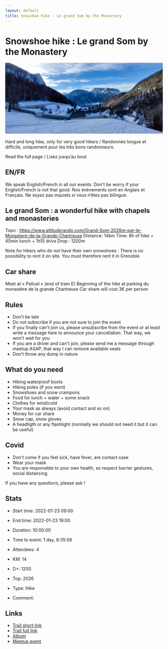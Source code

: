 ```yaml
---
layout: default
title: Snowshoe hike : Le grand Som by the Monastery
---
```


# Snowshoe hike : Le grand Som by the Monastery

![2022-01-23-som](/Stats/img/orig/2022-01-23-som.jpg)

Hard and long hike, only for very good hikers / Randonnée longue et difficile, uniquement pour les très bons randonneurs.

Read the full page / Lisez jusqu’au bout

## EN/FR
We speak English/French in all our events. Don't be worry if your English/French is not that good. Nos évènements sont en Anglais et Français. Ne soyez pas inquiets si vous n’êtes pas bilingue.

## Le grand Som : a wonderful hike with chapels and monasteries
Topo : https://www.altituderando.com/Grand-Som-2026m-par-le-Monastere-de-la-Grande-Chartreuse
Distance: 14km
Time: 8h of hike + 45min lunch + 1h15 drive
Drop : 1200m

Note for hikers who do not have their own snowshoes : There is no possibility to rent it on site. You must therefore rent it in Grenoble.

## Car share
Meet at « Palluel » (end of tram E)
Beginning of the hike at parking du monastère de la grande Chartreuse
Car share will cost 3€ per person

## Rules
- Don't be late
- Do not subscribe if you are not sure to join the event
- If you finally can't join us, please unsubscribe from the event or at least write a message here to announce your cancellation. That way, we won't wait for you
- If you are a driver and can't join, please send me a message through meetup ASAP, that way I can remove available seats
- Don't throw any dump in nature

## What do you need
- Hiking waterproof boots
- Hiking poles (if you want)
- Snowshoes and snow crampons
- Food for lunch + water + some snack
- Clothes for wind/cold
- Your mask as always (avoid contact and so on)
- Money for car share
- Snow cap, snow gloves
- A headligth or any flashlight (normally we should not need it but it can be useful)
## Covid
- Don't come if you feel sick, have fever, are contact case
- Wear your mask
- You are responsible to your own health, so respect barrier gestures, social distancing

If you have any questions, please ask !

## Stats

- Start time: 2022-01-23 09:00
- End time: 2022-01-23 19:00
- Duration: 10:00:00
- Time to event: 1 day, 8:35:56
- Attendees: 4

- KM: 14
- D+: 1200
- Top: 2026
- Type: Hike
- Comment: 

## Links

- [Trail short link](https://s.42l.fr/pg4ZECdb)
- [Trail full link]()
- [Album](https://binnette.github.io/GacImg2022/2022-01-23-Snowshoe-hike-Le-grand-Som-by-the-Monastery.html)
- [Meetup event](https://www.meetup.com/grenoble-adventure-club-english-french/events/283411992/)
